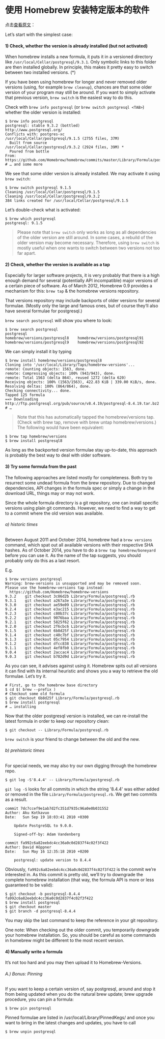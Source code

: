 # 使用 Homebrew 安装特定版本的软件

点击[查看原文](http://stackoverflow.com/questions/3987683/homebrew-install-specific-version-of-formula)：

Let’s start with the simplest case:

#### 1) Check, whether the version is already installed (but not activated)

When homebrew installs a new formula, it puts it in a versioned directory like `/usr/local/Cellar/postgresql/9.3.1`. Only symbolic links to this folder are then installed globally. In principle, this makes it pretty easy to switch between two installed versions. (*)

If you have been using homebrew for longer and never removed older versions (using, for example `brew cleanup`), chances are that some older version of your program may still be around. If you want to simply activate that previous version, `brew switch` is the easiest way to do this.

Check with `brew info postgresql` (or `brew switch postgresql <TAB>`) whether the older version is installed:

```
$ brew info postgresql
postgresql: stable 9.3.2 (bottled)
http://www.postgresql.org/
Conflicts with: postgres-xc
/usr/local/Cellar/postgresql/9.1.5 (2755 files, 37M)
  Built from source
/usr/local/Cellar/postgresql/9.3.2 (2924 files, 39M) *
  Poured from bottle
From: https://github.com/Homebrew/homebrew/commits/master/Library/Formula/postgresql.rb
# … and some more
```

We see that some older version is already installed. We may activate it using `brew switch`:

```
$ brew switch postgresql 9.1.5
Cleaning /usr/local/Cellar/postgresql/9.1.5
Cleaning /usr/local/Cellar/postgresql/9.3.2
384 links created for /usr/local/Cellar/postgresql/9.1.5
```

Let’s double-check what is activated:

```
$ brew which postgresql
postgresql: 9.1.5
```

> Please note that `brew switch` only works as long as all dependencies of the older version are still around. In some cases, a rebuild of the older version may become necessary. Therefore, using `brew switch` is mostly useful when one wants to switch between two versions not too far apart.

#### 2) Check, whether the version is available as a tap

Especially for larger software projects, it is very probably that there is a high enough demand for several (potentially API incompatible) major versions of a certain piece of software. As of March 2012, Homebrew 0.9 provides a mechanism for this: `brew tap` & the homebrew versions repository.

That versions repository may include backports of older versions for several formulae. (Mostly only the large and famous ones, but of course they’ll also have several formulae for postgresql.)

`brew search postgresql` will show you where to look:

```
$ brew search postgresql
postgresql
homebrew/versions/postgresql8    homebrew/versions/postgresql91
homebrew/versions/postgresql9    homebrew/versions/postgresql92
```

We can simply install it by typing

```
$ brew install homebrew/versions/postgresql8
Cloning into '/usr/local/Library/Taps/homebrew-versions'...
remote: Counting objects: 1563, done.
remote: Compressing objects: 100% (943/943), done.
remote: Total 1563 (delta 864), reused 1272 (delta 620)
Receiving objects: 100% (1563/1563), 422.83 KiB | 339.00 KiB/s, done.
Resolving deltas: 100% (864/864), done.
Checking connectivity... done.
Tapped 125 formula
==> Downloading http://ftp.postgresql.org/pub/source/v8.4.19/postgresql-8.4.19.tar.bz2
# …
```
> Note that this has automatically tapped the homebrew/versions tap. (Check with brew tap, remove with brew untap homebrew/versions.) The following would have been equivalent:

```
$ brew tap homebrew/versions
$ brew install postgresql8
```

As long as the backported version formulae stay up-to-date, this approach is probably the best way to deal with older software.

#### 3) Try some formula from the past

The following approaches are listed mostly for completeness. Both try to resurrect some undead formula from the brew repository. Due to changed dependencies, API changes in the formula spec or simply a change in the download URL, things may or may not work.

Since the whole formula directory is a git repository, one can install specific versions using plain git commands. However, we need to find a way to get to a commit where the old version was available.

###### a) historic times

Between August 2011 and October 2014, homebrew had a `brew versions` command, which spat out all available versions with their respective SHA hashes. As of October 2014, you have to do a `brew tap homebrew/boneyard` before you can use it. As the name of the tap suggests, you should probably only do this as a last resort.

E.g.

```
$ brew versions postgresql
Warning: brew-versions is unsupported and may be removed soon.
Please use the homebrew-versions tap instead:
  https://github.com/Homebrew/homebrew-versions
9.3.2    git checkout 3c86d2b Library/Formula/postgresql.rb
9.3.1    git checkout a267a3e Library/Formula/postgresql.rb
9.3.0    git checkout ae59e09 Library/Formula/postgresql.rb
9.2.4    git checkout e3ac215 Library/Formula/postgresql.rb
9.2.3    git checkout c80b37c Library/Formula/postgresql.rb
9.2.2    git checkout 9076baa Library/Formula/postgresql.rb
9.2.1    git checkout 5825f62 Library/Formula/postgresql.rb
9.2.0    git checkout 2f6cbc6 Library/Formula/postgresql.rb
9.1.5    git checkout 6b8d25f Library/Formula/postgresql.rb
9.1.4    git checkout c40c7bf Library/Formula/postgresql.rb
9.1.3    git checkout 05c7954 Library/Formula/postgresql.rb
9.1.2    git checkout dfcc838 Library/Formula/postgresql.rb
9.1.1    git checkout 4ef8fb0 Library/Formula/postgresql.rb
9.0.4    git checkout 2accac4 Library/Formula/postgresql.rb
9.0.3    git checkout b782d9d Library/Formula/postgresql.rb
```

As you can see, it advises against using it. Homebrew spits out all versions it can find with its internal heuristic and shows you a way to retrieve the old formulae. Let’s try it.

```
# First, go to the homebrew base directory
$ cd $( brew --prefix )
# Checkout some old formula
$ git checkout 6b8d25f Library/Formula/postgresql.rb
$ brew install postgresql
# … installing
```

Now that the older postgresql version is installed, we can re-install the latest formula in order to keep our repository clean:

```
$ git checkout -- Library/Formula/postgresql.rb
```

`brew switch` is your friend to change between the old and the new.

###### b) prehistoric times

For special needs, we may also try our own digging through the homebrew repo.

```
$ git log -S'8.4.4' -- Library/Formula/postgresql.rb
```

`git log -S` looks for all commits in which the string '8.4.4' was either added or removed in the file `Library/Formula/postgresql.rb`. We get two commits as a result.

```
commit 7dc7ccef9e1ab7d2fc351d7935c96a0e0b031552
Author: Aku Kotkavuo
Date:   Sun Sep 19 18:03:41 2010 +0300

    Update PostgreSQL to 9.0.0.

    Signed-off-by: Adam Vandenberg

commit fa992c6a82eebdc4cc36a0c0d2837f4c02f3f422
Author: David Höppner
Date:   Sun May 16 12:35:18 2010 +0200

    postgresql: update version to 8.4.4
```

Obviously, `fa992c6a82eebdc4cc36a0c0d2837f4c02f3f422` is the commit we’re interested in. As this commit is pretty old, we’ll try to downgrade the complete homebrew installation (that way, the formula API is more or less guaranteed to be valid):

```
$ git checkout -b postgresql-8.4.4 fa992c6a82eebdc4cc36a0c0d2837f4c02f3f422
$ brew install postgresql
$ git checkout master
$ git branch -d postgresql-8.4.4
```

You may skip the last command to keep the reference in your git repository.

One note: When checking out the older commit, you temporarily downgrade your homebrew installation. So, you should be careful as some commands in homebrew might be different to the most recent version.

#### 4) Manually write a formula

It’s not too hard and you may then upload it to Homebrew-Versions.

###### A.) Bonus: Pinning

If you want to keep a certain version of, say postgresql, around and stop it from being updated when you do the natural brew update; brew upgrade procedure, you can pin a formula:

```
$ brew pin postgresql
```

Pinned formulae are listed in /usr/local/Library/PinnedKegs/ and once you want to bring in the latest changes and updates, you have to call

```
$ brew unpin postgresql
```

